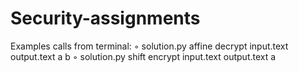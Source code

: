 # Security-assignments
Examples calls from terminal: ◦ solution.py affine decrypt input.text output.text  a b ◦ solution.py shift encrypt input.text output.text a
